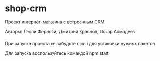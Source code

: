 # shop-crm

Проект интернет-магазина с встроенным CRM

Авторы: Лесли Фернсби, Дмитрий Краснов, Оскар Ахмадеев

###

При запуске проекта не забудьте npm i для установки нужных пакетов

Для запуска воспользуйтесь командой npm start
